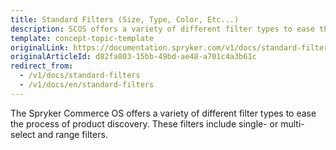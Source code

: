 ```yaml
---
title: Standard Filters (Size, Type, Color, Etc...)
description: SCOS offers a variety of different filter types to ease the process of product discovery. These filters include single- or multi-select and range filters.
template: concept-topic-template
originalLink: https://documentation.spryker.com/v1/docs/standard-filters
originalArticleId: d82fa803-15bb-49bd-ae48-a701c4a3b61c
redirect_from:
  - /v1/docs/standard-filters
  - /v1/docs/en/standard-filters
---
```


The Spryker Commerce OS offers a variety of different filter types to ease the process of product discovery. These filters include single- or multi-select and range filters.


